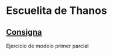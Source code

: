# Escuelita de Thanos

## [Consigna](https://docs.google.com/document/d/1IKrJkdbPyoxfHqREIfqzxpsBdANcL2g9gvs9t-IR30E/edit#)
Ejercicio de modelo primer parcial
